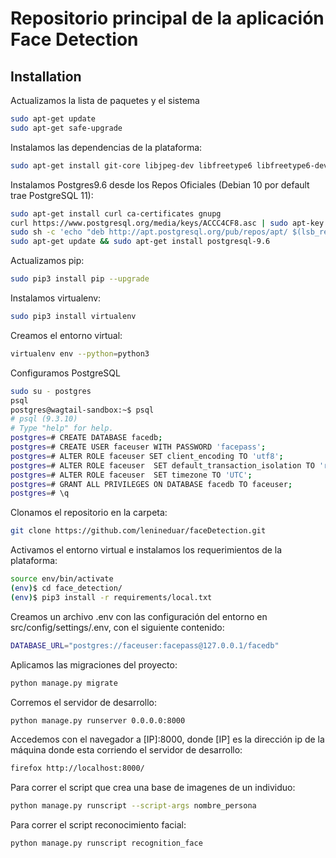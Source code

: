 # Repositorio principal de la aplicación Face Detection

## Installation

Actualizamos la lista de paquetes y el sistema

```bash
sudo apt-get update
sudo apt-get safe-upgrade
```

Instalamos las dependencias de la plataforma:

```bash
sudo apt-get install git-core libjpeg-dev libfreetype6 libfreetype6-dev zlib1g-dev libxml2-dev libxslt1-dev python3-dev libssl-dev python3-pip libwv-dev wv libpq-dev gettext python3-psycopg2
```

Instalamos Postgres9.6 desde los Repos Oficiales (Debian 10 por default trae PostgreSQL 11):

```bash
sudo apt-get install curl ca-certificates gnupg
curl https://www.postgresql.org/media/keys/ACCC4CF8.asc | sudo apt-key add -
sudo sh -c 'echo "deb http://apt.postgresql.org/pub/repos/apt/ $(lsb_release -cs)-pgdg main" > /etc/apt/sources.list.d/pgdg.list'
sudo apt-get update && sudo apt-get install postgresql-9.6
```

Actualizamos pip:

```bash
sudo pip3 install pip --upgrade
```

Instalamos virtualenv:

```bash
sudo pip3 install virtualenv
```

Creamos el entorno virtual:

```bash
virtualenv env --python=python3
```

Configuramos PostgreSQL

```bash
sudo su - postgres
psql
postgres@wagtail-sandbox:~$ psql
# psql (9.3.10)
# Type "help" for help.
postgres=# CREATE DATABASE facedb;
postgres=# CREATE USER faceuser WITH PASSWORD 'facepass';
postgres=# ALTER ROLE faceuser SET client_encoding TO 'utf8';
postgres=# ALTER ROLE faceuser  SET default_transaction_isolation TO 'read committed';
postgres=# ALTER ROLE faceuser  SET timezone TO 'UTC';
postgres=# GRANT ALL PRIVILEGES ON DATABASE facedb TO faceuser;
postgres=# \q
```

Clonamos el repositorio en la carpeta:

```bash
git clone https://github.com/lenineduar/faceDetection.git
```

Activamos el entorno virtual e instalamos los requerimientos de la plataforma:

```bash
source env/bin/activate
(env)$ cd face_detection/
(env)$ pip3 install -r requirements/local.txt
```

Creamos un archivo .env con las configuración del entorno en src/config/settings/.env, con el siguiente contenido:

```bash
DATABASE_URL="postgres://faceuser:facepass@127.0.0.1/facedb"
```

Aplicamos las migraciones del proyecto:

```bash
python manage.py migrate
```

Corremos el servidor de desarrollo:

```bash
python manage.py runserver 0.0.0.0:8000
```

Accedemos con el navegador a [IP]:8000, donde [IP] es la dirección ip de la máquina donde esta corriendo el servidor de desarrollo:

```bash
firefox http://localhost:8000/

```

Para correr el script que crea una base de imagenes de un individuo:
```bash
python manage.py runscript --script-args nombre_persona

```

Para correr el script reconocimiento facial:
```bash
python manage.py runscript recognition_face

```